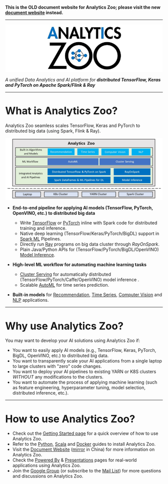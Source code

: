 
**This is the OLD document website for Analytics Zoo; please visit the new [document website](https://analytics-zoo.readthedocs.io/) instead.**

---

![logo](Image/logo_s.jpg) 

_A unified Data Analytics and AI platform for **distributed TensorFlow, Keras and PyTorch on Apache Spark/Flink & Ray**_

---

# <font size="6"><b>What is Analytics Zoo?</b></font>

Analytics Zoo seamless scales TensorFlow, Keras and PyTorch to distributed big data (using Spark, Flink & Ray).



![blockdiagram](Image/blockdiagram.jpg) 


* **End-to-end pipeline for applying AI models (TensorFlow, PyTorch, OpenVINO, etc.) to distributed big data** 
    * Write [TensorFlow](ProgrammingGuide/TFPark/tensorflow.md) or [PyTorch](ProgrammingGuide/pytorch.md) inline with Spark code for distributed training and inference.
    * Native deep learning (TensorFlow/Keras/PyTorch/BigDL) support in [Spark ML](ProgrammingGuide/nnframes.md) Pipelines.
    * Directly run [Ray](ProgrammingGuide/rayonspark.md) programs on big data cluster through _RayOnSpark_. 
    * Plain Java/Python APIs for (TensorFlow/PyTorch/BigDL/OpenVINO) [Model Inference](ProgrammingGuide/inference.md). 

* **High-level ML workflow for automating machine learning tasks**
  - [Cluster Serving](ClusterServingGuide/ProgrammingGuide.md) for automatically distributed (TensorFlow/PyTorch/Caffe/OpenVINO) model inference . 
  - Scalable [AutoML](ProgrammingGuide/AutoML/overview.md) for time series prediction.

- **Built-in models** for [Recommendation](APIGuide/Models/recommendation.md), [Time Series](APIGuide/Models/anomaly-detection.md), [Computer Vision](APIGuide/Models/object-detection.md) and [NLP](APIGuide/Models/text-matching.md) applications.

---

# <font size="6"><b>Why use Analytics Zoo?</b></font>

You may want to develop your AI solutions using Analytics Zoo if:

* You want to easily apply AI models (e.g., TensorFlow, Keras, PyTorch, BigDL, OpenVINO, etc.) to distributed big data.
* You want to transparently scale your AI applications from a single laptop to large clusters with "zero" code changes.
* You want to deploy your AI pipelines to existing YARN or K8S clusters *WITHOUT* any modifications to the clusters.
* You want to automate the process of applying machine learning (such as feature engineering, hyperparameter tuning, model selection, distributed inference, etc.). 

---

# <font size="6"><b>How to use Analytics Zoo?</b></font>

* Check out the [Getting Started page](gettingstarted.md) for a quick overview of how to use Analytics Zoo.
* Refer to the [Python](PythonUserGuide/install.md), [Scala](ScalaUserGuide/install.md) and [Docker](DockerUserGuide/index.md) guides to install Analytics Zoo.
* Visit the [Document Website](https://analytics-zoo.github.io/) ([mirror](https://analytics-zoo.gitee.io/) in China) for more information on Analytics Zoo.
* Check the [Powered By](https://analytics-zoo.github.io/master/#powered-by/) & [Presentations](https://analytics-zoo.github.io/master/#presentations/) pages for real-world applications using Analytics Zoo.
* Join the [Google Group](https://groups.google.com/forum/#!forum/bigdl-user-group) (or subscribe to the [Mail List](mailto:bigdl-user-group+subscribe@googlegroups.com)) for more questions and discussions on Analytics Zoo.
